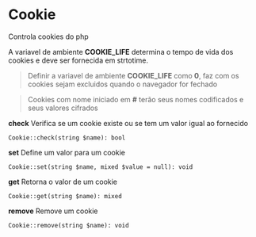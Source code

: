 # Cookie

Controla cookies do php

A variavel de ambiente **COOKIE_LIFE** determina o tempo de vida dos cookies e deve ser fornecida em strtotime.

> Definir a variavel de ambiente **COOKIE_LIFE** como **0**, faz com os cookies sejam excluidos quando o navegador for fechado

> Cookies com nome iniciado em **#** terão seus nomes codificados e seus valores cifrados

**check**
Verifica se um cookie existe ou se tem um valor igual ao fornecido

    Cookie::check(string $name): bool

**set**
Define um valor para um cookie

    Cookie::set(string $name, mixed $value = null): void

**get**
Retorna o valor de um cookie

    Cookie::get(string $name): mixed

**remove**
Remove um cookie

    Cookie::remove(string $name): void
